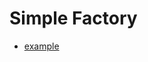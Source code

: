 # Simple Factory

- [example](https://github.com/emanueltrandafir/java-course/blob/master/src/examples/design_patterns/creational/SimpleFactory.java)
